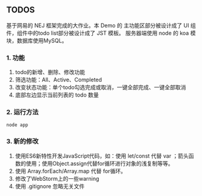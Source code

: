 ## TODOS

基于网易的 NEJ 框架完成的大作业。本 Demo 的 主功能区部分被设计成了 UI 组件，组件中的todo list部分被设计成了 JST 模板。 服务器端使用 node 的 koa 模块，数据库使用MySQL。

### 1. 功能

1. todo的新增、删除、修改功能
2. 筛选功能：All、Active、Completed
3. 改变状态功能：单个todo勾选完成或取消，一键全部完成、一键全部取消
4. 底部左边显示当前列表的 todo 数量

### 2. 运行方法

```shell
node app
```

### 3. 新的修改

1. 使用ES6新特性开发JavaScript代码，如：使用 let/const 代替 var ；箭头函数的使用；使用Object.assign代替for循环进行对象的浅复制等等。
2. 使用 Array.forEach/Array.map 代替 for循环。
3. 修改了WebStorm上的一些warning
4. 使用 .gitignore 忽略无关文件



